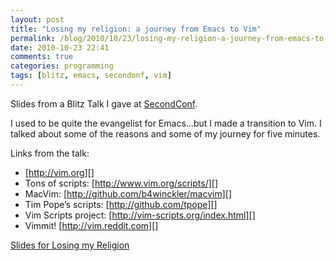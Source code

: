 ```yaml
---
layout: post
title: "Losing my religion: a journey from Emacs to Vim"
permalink: /blog/2010/10/23/losing-my-religion-a-journey-from-emacs-to-vim.html
date: 2010-10-23 22:41
comments: true
categories: programming
tags: [blitz, emacs, secondonf, vim]
---
```


Slides from a Blitz Talk I gave at [SecondConf][].

I used to be quite the evangelist for Emacs…but I made a transition to
Vim. I talked about some of the reasons and some of my journey for five
minutes.
<!--more-->
Links from the talk:

-   [http://vim.org][]
-   Tons of scripts: [http://www.vim.org/scripts/][]
-   MacVim: [http://github.com/b4winckler/macvim][]
-   Tim Pope’s scripts: [http://github.com/tpope][]
-   Vim Scripts project: [http://vim-scripts.org/index.html][]
-   Vimmit! [http://vim.reddit.com][]

[Slides for Losing my Religion][]

  [SecondConf]: http://www.secondconf.com/
  [http://vim.org]: http://vim.org
  [http://www.vim.org/scripts/]: http://www.vim.org/scripts/
  [http://github.com/b4winckler/macvim]: http://github.com/b4winckler/macvim
  [http://github.com/tpope]: http://github.com/tpope
  [http://vim-scripts.org/index.html]: http://vim-scripts.org/index.html
  [http://vim.reddit.com]: http://vim.reddit.com
  [Slides for Losing my Religion]: /storage/documents/Losing%20my%20Religion.pdf

